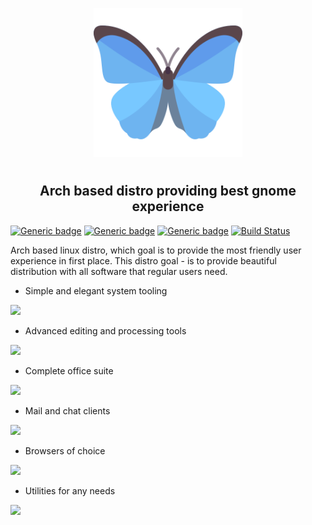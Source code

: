 <p align="center">
<img style="align: center; padding-left: 10px; padding-right: 10px; padding-bottom: 10px;" width="238px" height="238px" src="./airootfs/usr/local/share/backgrounds/fmnx-linux.png" />
</p>

<h2 align="center">Arch based distro providing best gnome experience</h2>

[![Generic badge](https://img.shields.io/badge/LICENSE-GPLv3-orange.svg)](https://dancheg97.ru/dancheg97/fmnx/src/branch/main/LICENSE)
[![Generic badge](https://img.shields.io/badge/GITEA-REPO-blue.svg)](https://dancheg97.ru/dancheg97/fmnx)
[![Generic badge](https://img.shields.io/badge/GITHUB-REPO-red.svg)](https://github.com/fmnx-ru/fmnx)
[![Build Status](https://ci.fmnx.ru/api/badges/dancheg97/fmnx/status.svg)](https://ci.fmnx.ru/dancheg97/fmnx)

Arch based linux distro, which goal is to provide the most friendly user experience in first place. This distro goal - is to provide beautiful distribution with all software that regular users need.

- Simple and elegant system tooling

![](examples/system.png)

- Advanced editing and processing tools

![](examples/editing.png)

- Complete office suite

![](examples/office.png)

- Mail and chat clients

![](examples/communication.png)

- Browsers of choice

![](examples/browsers.png)

- Utilities for any needs

![](examples/utilities.png)
